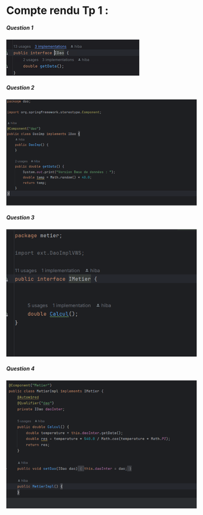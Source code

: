 <h1>Compte rendu Tp 1 :</h1>

<h5>Question 1 </h5>
<img src="Captures/cap1.png">


<h5>Question 2 </h5>
<img src="Captures/cap2.png">

<h5>Question 3 </h5>
<img src="Captures/cap3.png">
<h5>Question 4 </h5>
<img src="Captures/cap4.png">